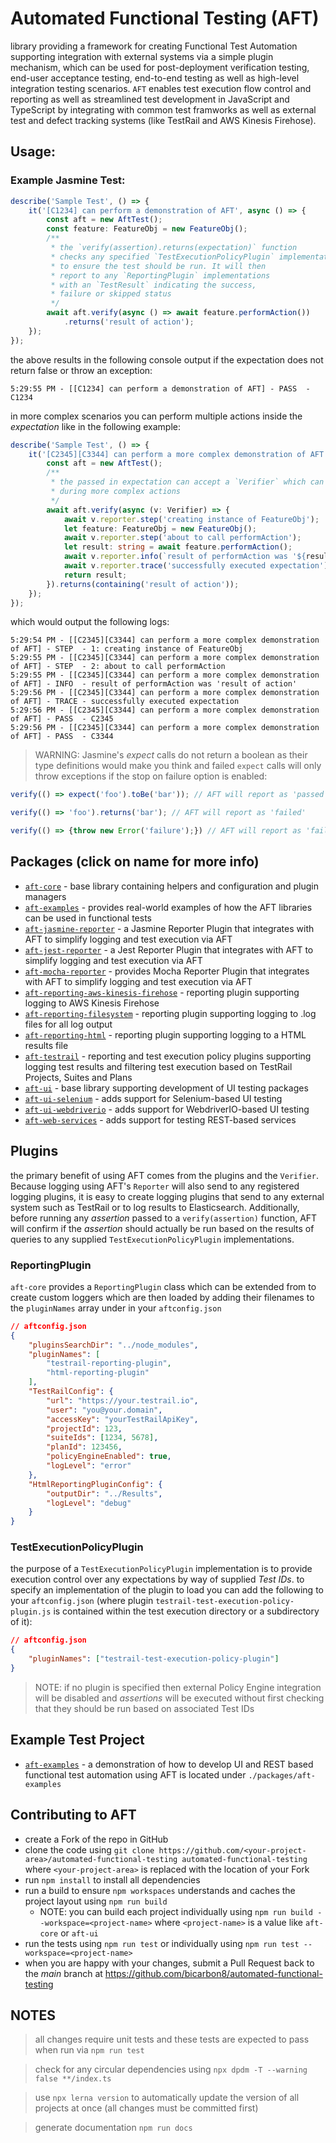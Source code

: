 # Automated Functional Testing (AFT)
library providing a framework for creating Functional Test Automation supporting integration with external systems via a simple plugin mechanism, which can be used for post-deployment verification testing, end-user acceptance testing, end-to-end testing as well as high-level integration testing scenarios. `AFT` enables test execution flow control and reporting as well as streamlined test development in JavaScript and TypeScript by integrating with common test framworks as well as external test and defect tracking systems (like TestRail and AWS Kinesis Firehose).

## Usage:
### Example Jasmine Test:
```typescript
describe('Sample Test', () => {
    it('[C1234] can perform a demonstration of AFT', async () => {
        const aft = new AftTest();
        const feature: FeatureObj = new FeatureObj();
        /**
         * the `verify(assertion).returns(expectation)` function
         * checks any specified `TestExecutionPolicyPlugin` implementations
         * to ensure the test should be run. It will then
         * report to any `ReportingPlugin` implementations
         * with an `TestResult` indicating the success,
         * failure or skipped status
         */
        await aft.verify(async () => await feature.performAction())
            .returns('result of action');
    });
});
```
the above results in the following console output if the expectation does not return false or throw an exception:
```
5:29:55 PM - [[C1234] can perform a demonstration of AFT] - PASS  - C1234
```
in more complex scenarios you can perform multiple actions inside the _expectation_ like in the following example:
```typescript
describe('Sample Test', () => {
    it('[C2345][C3344] can perform a more complex demonstration of AFT', async () => {
        const aft = new AftTest();
        /**
         * the passed in expectation can accept a `Verifier` which can be used
         * during more complex actions
         */
        await aft.verify(async (v: Verifier) => {
            await v.reporter.step('creating instance of FeatureObj');
            let feature: FeatureObj = new FeatureObj();
            await v.reporter.step('about to call performAction');
            let result: string = await feature.performAction();
            await v.reporter.info(`result of performAction was '${result}'`);
            await v.reporter.trace('successfully executed expectation');
            return result;
        }).returns(containing('result of action'));
    });
});
```
which would output the following logs:
```
5:29:54 PM - [[C2345][C3344] can perform a more complex demonstration of AFT] - STEP  - 1: creating instance of FeatureObj
5:29:55 PM - [[C2345][C3344] can perform a more complex demonstration of AFT] - STEP  - 2: about to call performAction
5:29:55 PM - [[C2345][C3344] can perform a more complex demonstration of AFT] - INFO  - result of performAction was 'result of action'
5:29:56 PM - [[C2345][C3344] can perform a more complex demonstration of AFT] - TRACE - successfully executed expectation
5:29:56 PM - [[C2345][C3344] can perform a more complex demonstration of AFT] - PASS  - C2345
5:29:56 PM - [[C2345][C3344] can perform a more complex demonstration of AFT] - PASS  - C3344
```
> WARNING: Jasmine's _expect_ calls do not return a boolean as their type definitions would make you think and failed `expect` calls will only throw exceptions if the stop on failure option is enabled: 
```typescript
verify(() => expect('foo').toBe('bar')); // AFT will report as 'passed'

verify(() => 'foo').returns('bar'); // AFT will report as 'failed'

verify(() => {throw new Error('failure');}) // AFT will report as 'failed'
```

## Packages (click on name for more info)
- [`aft-core`](https://github.com/bicarbon8/automated-functional-testing/blob/main/packages/aft-core/README.md) - base library containing helpers and configuration and plugin managers
- [`aft-examples`](https://github.com/bicarbon8/automated-functional-testing/blob/main/packages/aft-examples/README.md) - provides real-world examples of how the AFT libraries can be used in functional tests
- [`aft-jasmine-reporter`](https://github.com/bicarbon8/automated-functional-testing/blob/main/packages/aft-jasmine-reporter/README.md) - a Jasmine Reporter Plugin that integrates with AFT to simplify logging and test execution via AFT
- [`aft-jest-reporter`](https://github.com/bicarbon8/automated-functional-testing/blob/main/packages/aft-jest-reporter/README.md) - a Jest Reporter Plugin that integrates with AFT to simplify logging and test execution via AFT
- [`aft-mocha-reporter`](https://github.com/bicarbon8/automated-functional-testing/blob/main/packages/aft-mocha-reporter/README.md) - provides Mocha Reporter Plugin that integrates with AFT to simplify logging and test execution via AFT
- [`aft-reporting-aws-kinesis-firehose`](https://github.com/bicarbon8/automated-functional-testing/blob/main/packages/aft-reporting-aws-kinesis-firehose/README.md) - reporting plugin supporting logging to AWS Kinesis Firehose
- [`aft-reporting-filesystem`](https://github.com/bicarbon8/automated-functional-testing/blob/main/packages/aft-reporting-filesystem/README.md) - reporting plugin supporting logging to .log files for all log output
- [`aft-reporting-html`](https://github.com/bicarbon8/automated-functional-testing/blob/main/packages/aft-reporting-html/README.md) - reporting plugin supporting logging to a HTML results file
- [`aft-testrail`](https://github.com/bicarbon8/automated-functional-testing/blob/main/packages/aft-testrail/README.md) - reporting and test execution policy plugins supporting logging test results and filtering test execution based on TestRail Projects, Suites and Plans
- [`aft-ui`](https://github.com/bicarbon8/automated-functional-testing/blob/main/packages/aft-ui/README.md) - base library supporting development of UI testing packages
- [`aft-ui-selenium`](https://github.com/bicarbon8/automated-functional-testing/blob/main/packages/aft-ui-selenium/README.md) - adds support for Selenium-based UI testing
- [`aft-ui-webdriverio`](https://github.com/bicarbon8/automated-functional-testing/blob/main/packages/aft-ui-webdriverio/README.md) - adds support for WebdriverIO-based UI testing
- [`aft-web-services`](https://github.com/bicarbon8/automated-functional-testing/blob/main/packages/aft-web-services/README.md) - adds support for testing REST-based services

## Plugins
the primary benefit of using AFT comes from the plugins and the `Verifier`. Because logging using AFT's `Reporter` will also send to any registered logging plugins, it is easy to create logging plugins that send to any external system such as TestRail or to log results to Elasticsearch. Additionally, before running any _assertion_ passed to a `verify(assertion)` function, AFT will confirm if the _assertion_ should actually be run based on the results of queries to any supplied `TestExecutionPolicyPlugin` implementations.

### ReportingPlugin
`aft-core` provides a `ReportingPlugin` class which can be extended from to create custom loggers which are then loaded by adding their filenames to the `pluginNames` array under in your `aftconfig.json`
```json
// aftconfig.json
{
    "pluginsSearchDir": "../node_modules",
    "pluginNames": [
        "testrail-reporting-plugin",
        "html-reporting-plugin"
    ],
    "TestRailConfig": {
        "url": "https://your.testrail.io",
        "user": "you@your.domain",
        "accessKey": "yourTestRailApiKey",
        "projectId": 123,
        "suiteIds": [1234, 5678],
        "planId": 123456,
        "policyEngineEnabled": true,
        "logLevel": "error"
    },
    "HtmlReportingPluginConfig": {
        "outputDir": "../Results",
        "logLevel": "debug"
    }
}
```

### TestExecutionPolicyPlugin
the purpose of a `TestExecutionPolicyPlugin` implementation is to provide execution control over any expectations by way of supplied _Test IDs_. to specify an implementation of the plugin to load you can add the following to your `aftconfig.json` (where plugin `testrail-test-execution-policy-plugin.js` is contained within the test execution directory or a subdirectory of it):
```json
// aftconfig.json
{
    "pluginNames": ["testrail-test-execution-policy-plugin"]
}
```
> NOTE: if no plugin is specified then external Policy Engine integration will be disabled and _assertions_ will be executed without first checking that they should be run based on associated Test IDs

## Example Test Project
- [`aft-examples`](./packages/aft-examples/README.md) - a demonstration of how to develop UI and REST based functional test automation using AFT is located under `./packages/aft-examples`

## Contributing to AFT
- create a Fork of the repo in GitHub
- clone the code using `git clone https://github.com/<your-project-area>/automated-functional-testing automated-functional-testing` where `<your-project-area>` is replaced with the location of your Fork
- run `npm install` to install all dependencies
- run a build to ensure `npm workspaces` understands and caches the project layout using `npm run build`
  - NOTE: you can build each project individually using `npm run build --workspace=<project-name>` where `<project-name>` is a value like `aft-core` or `aft-ui`
- run the tests using `npm run test` or individually using `npm run test --workspace=<project-name>`
- when you are happy with your changes, submit a Pull Request back to the _main_ branch at https://github.com/bicarbon8/automated-functional-testing


## NOTES
> all changes require unit tests and these tests are expected to pass when run via `npm run test`

> check for any circular dependencies using `npx dpdm -T --warning false **/index.ts`

> use `npx lerna version` to automatically update the version of all projects at once (all changes must be committed first)

> generate documentation `npm run docs`